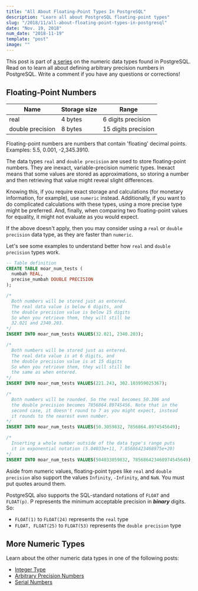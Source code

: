 ```yaml
---
title: "All About Floating-Point Types In PostgreSQL"
description: "Learn all about PostgreSQL floating-point types"
slug: "/2018/11/all-about-floating-point-types-in-postgresql"
date: "Nov. 19, 2018"
num_date: "2018-11-19"
template: "post"
image: ""
---
```


This post is part of [a series](/2018/11/postgresql-numeric-types) on the numeric data types found in PostgreSQL. Read on to learn all about defining arbitrary precision numbers in PostgreSQL. Write a comment if you have any questions or corrections!

## Floating-Point Numbers

<table>
  <thead>
    <tr>
      <th>Name</th>
      <th>Storage size</th>
      <th>Range</th>
    </tr>
  </thead>
  <tbody>
    <tr>
      <td>real</td>
      <td>4 bytes</td>
      <td>6 digits precision</td>
    </tr>
    <tr>
      <td>double precision</td>
      <td>8 bytes</td>
      <td>15 digits precision</td>
    </tr>
  </tbody>
</table>

Floating-point numbers are numbers that contain 'floating' decimal points. Examples: 5.5, 0.001, -2,345.3910.

The data types `real` and `double precision` are used to store floating-point numbers. They are inexact, variable-precision numeric types. Inexact means that some values are stored as approximations, so storing a number and then retrieving that value might reveal slight differences.

Knowing this, if you require exact storage and calculations (for monetary information, for example), use `numeric` instead. Additionally, if you want to do complicated calculations with these types, using a more precise type might be preferred. And, finally, when comparing two floating-point values for equality, it might not evaluate as you would expect.

If the above doesn't apply, then you may consider using a `real` or `double precision` data type, as they are faster than `numeric`.

Let's see some examples to understand better how `real` and `double precision` types work.

```sql
-- Table definition
CREATE TABLE moar_num_tests (
  numbah REAL,
  precise_numbah DOUBLE PRECISION
);

/*
  Both numbers will be stored just as entered.
  The real data value is below 6 digits, and
  the double precision value is below 15 digits
  So when you retrieve them, they will still be
  32.021 and 2340.203.
*/
INSERT INTO moar_num_tests VALUES(32.021, 2340.203);

/*
  Both numbers will be stored just as entered.
  The real data value is at 6 digits, and
  the double precision value is at 15 digits
  So when you retrieve them, they will still be
  the same as when entered.
*/
INSERT INTO moar_num_tests VALUES(221.243, 302.103959025367);

/*
  Both numbers will be rounded. So the real becomes 50.306 and
  the double precision becomes 7856864.89745456. Note that in the
  second case, it doesn't round to 7 as you might expect, instead
  it rounds to the nearest even number.
*/
INSERT INTO moar_num_tests VALUES(50.3059832, 7856864.8974545649);

/*
  Inserting a whole number outside of the data type's range puts
  it in exponential notation (5.04033e+11, 7.85686423468975e+20)
*/
INSERT INTO moar_num_tests VALUES(504033059832, 785686423468974545649);
```

Aside from numeric values, floating-point types like `real` and `double precision` also support the values `Infinity`, `-Infinity`, and `NaN`. You must put quotes around them.

PostgreSQL also supports the SQL-standard notations of `FLOAT` and `FLOAT(p)`. P represents the minimum acceptable precision in ***binary*** digits. So:

* `FLOAT(1)` to `FLOAT(24)` represents the `real` type
* `FLOAT, FLOAT(25)` to `FLOAT(53)` represents the `double precision` type

## More Numeric Types

Learn about the other numeric data types in one of the following posts:

* [Integer Type](/2018/11/postgresql-integer-type-explained)
* [Arbitrary Precision Numbers](/2018/11/postgresql-arbitrary-precision-numbers-explained)
* [Serial Numbers](/2018/11/serial-numbers-in-postgresql-explained)